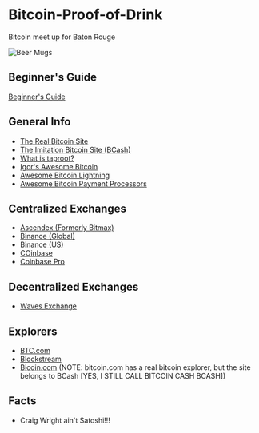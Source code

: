 # Bitcoin-Proof-of-Drink
Bitcoin meet up for Baton Rouge

![Beer Mugs](https://m.media-amazon.com/images/I/51i1mMAUouL._AC_SL1000_.jpg)

## Beginner's Guide
[Beginner's Guide](https://github.com/batonrougecryptocurrency/Bitcoin-Proof-of-Drink/blob/main/Begginers-Guide.md)

## General Info
- [The Real Bitcoin Site](https://www.bitcoin.org)
- [The Imitation Bitcoin Site (BCash)](https://www.bitcoin.com)
- [What is taproot?](https://www.coindesk.com/video/what-is-taproot-and-why-is-it-important)
- [Igor's Awesome Bitcoin](https://github.com/igorbarinov/awesome-bitcoin)
- [Awesome Bitcoin Lightning](https://github.com/bcongdon/awesome-lightning-network)
- [Awesome Bitcoin Payment Processors](https://github.com/alexk111/awesome-bitcoin-payment-processors)

## Centralized Exchanges
- [Ascendex (Formerly Bitmax)](https://www.ascendex.com)
- [Binance (Global)](https:///www.binance.com)
- [Binance (US)](https://www.binance.com.us)
- [COinbase](https://www.coinbase.com)
- [Coinbase Pro](https://pro.coinbase.com)

## Decentralized Exchanges
- [Waves Exchange](https://waves.exchange)

## Explorers
- [BTC.com](https://www.btc.com)
- [Blockstream](https://blockstream.info/)
- [Bicoin.com](https://explorer.bitcoin.com/btc) (NOTE: bitcoin.com has a real bitcoin explorer, but the site belongs to BCash [YES, I STILL CALL BITCOIN CASH BCASH])

## Facts
- Craig Wright ain't Satoshi!!!
